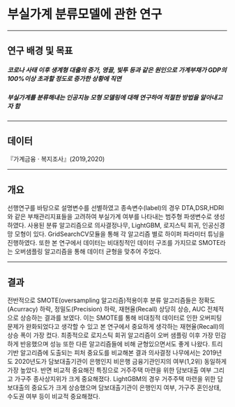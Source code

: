 # 부실가계 분류모델에 관한 연구

***


## 연구 배경 및 목표

##### 코로나 사태 이후 생계형 대출의 증가, 영끌, 빛투 등과 같은 원인으로 가계부채가 GDP의 100%이상 초과할 정도로 증가한 상황에 직면

##### 부실가계를 분류해내는 인공지능 모형 모델링에 대해 연구하여 적절한 방법을 알아내고자 함

***

## 데이터

『가계금융 · 복지조사』(2019,2020)

***

## 개요
선행연구를 바탕으로 설명변수를 선별하였고 종속변수(label)의 경우 DTA,DSR,HDRI와 같은 부채관리지표들을 고려하여 부실가계 여부를 나타내는 범주형 파생변수로 생성하였다. 사용된 분류 알고리즘으로 의사결정나무, LightGBM, 로지스틱 회귀, 인공신경망 모형이 있다. GridSearchCV모듈을 통해 각 알고리즘 별로 하이퍼 파라미터 튜닝을 진행하였다. 또한 본 연구에서 데이터는 비대칭적인 데이터 구조를 가지므로 SMOTE라는 오버샘플링 알고리즘을 통해 데이터 균형을 맞추어 주었다.

***

## 결과
전반적으로 SMOTE(oversampling 알고리즘)적용이후 분류 알고리즘들은 정확도(Acurracy) 하락, 정밀도(Precision) 하락, 재현율(Recall) 상당히 상승, AUC 전체적으로 상승하는 결과를 보였다. 이는 SMOTE를 통해 비대칭적 데이터로 인한 오버피팅 문제가 완화되었다고 생각할 수 있고 본 연구에서 중요하게 생각하는 재현율(Recall)의 상승 폭이 가장 컸다. 최종적으로 로지스틱 회귀 알고리즘이 오버 샘플링 이후 가장 민감하게 반응했으며 성능 또한 다른 알고리즘들에 비해 균형있으면서도 좋게 나왔다.
 트리기반 알고리즘에 도출되는 피처 중요도를 비교해본 결과 의사결정 나무에서는 2019년도 2020년도가 담보대출기관이 은행인지 비은행 금융기관인지의 여부(1,2위) 동일하게 가장 높았다. 반면 비교적 중요해진 특징으로 거주주택 마련을 위한 담보대출 여부 그리고 가구주 종사상지위가 크게 중요해졌다. LightGBM의 경우 거주주택 마련을 위한 담보대출의 중요도가 크게 상승했으며 담보대출기관이 은행인지 여부, 가구주 혼인상태, 수도권 여부 등이 비교적 중요해졌다. 
